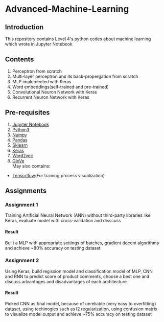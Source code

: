 # Advanced-Machine-Learning

## Introduction
This repository contains Level 4's python codes about machine learning which wrote in Jupyter Notebook

## Contents
1. Perceptron from scratch
2. Multi-layer perceptron and its back-propergation from scratch
3. MLP implemented with Keras
4. Word embeddings(self-trained and pre-trained)
5. Convolutional Neuron Network with Keras
6. Recurrent Neuron Network with Keras

## Pre-requisites
1. [Jupyter Notebook](https://jupyter.org/)
2. [Python3](https://www.python.org/downloads/)
3. [Numpy](https://numpy.org/)
4. [Pandas](https://pandas.pydata.org/)
5. [Sklearn](https://scikit-learn.org/stable/)
6. [Keras](https://keras.io/)
7. [Word2vec](https://code.google.com/archive/p/word2vec/)
8. [GloVe](https://nlp.stanford.edu/projects/glove/)
<br>May also contains:
+ [Tensorflow](https://www.tensorflow.org/)\(For training process visualization\)

## Assignments
### Assignment 1
Training Artificial Neural Network (ANN) without third-party libraries like Keras, evaluate model with cross-validation and disscuss
#### Result
Built a MLP with appropriate settings of batches, gradient decent algorithms and achieve ~80% accuracy on testing dataset

### Assignment 2
Using Keras, build regission model and classification model of MLP, CNN and RNN to predict score of product comments, choose a best one and discuss advantages and disadvantages of each architecture
#### Result
Picked CNN as final model, because of unreliable (very easy to overfitting) dataset, using techinogies such as l2 regularization, using confusion matrix to visualize model output and achieve ~75% accuracy on testing dataset
